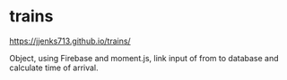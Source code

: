 # trains
https://jjenks713.github.io/trains/

Object, using Firebase and moment.js, link input of from to database and calculate time of arrival.
